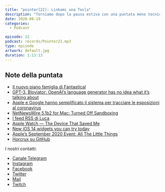 ```yaml
---
title: "pointer[22]: Linkami una Tesla"
description: "Torniamo dopo la pausa estiva con una puntata meno tecnica in cui analizziamo le novità delle conferenze Sony, Apple e Neuralink."
date: 2020-08-19
categories:
  - Podcast

episode: 22
podcast: records/Pointer22.mp3
type: episode
artwork: default.jpg
duration: 1:13:13
---
```



## Note della puntata
<!-- wp:list -->
<ul><li><a href="https://www.macrumors.com/2020/08/11/fantastical-premium-families/">Il nuovo piano famiglia di Fantastical</a></li><li><a href="https://www.technologyreview.com/2020/08/22/1007539/gpt3-openai-language-generator-artificial-intelligence-ai-opinion/">GPT-3, Bloviator: OpenAI’s language generator has no idea what it’s talking about</a></li><li><a href="https://www.ilpost.it/2020/09/02/esposizione-contatti-coronavirus-apple-google-ios-android/">Apple e Google hanno semplificato il sistema per tracciare le esposizioni al coronavirus</a></li><li><a href="https://nnw.ranchero.com/2020/09/15/netnewswire-b-for.html">NetNewsWire 5.1b2 for Mac: Turned Off Sandboxing</a></li><li><a href="https://pointerpodcast.it/wp-content/uploads/2020/09/photo_2020-09-18-19.26.25.jpeg">I feed RSS di Luca</a></li><li><a href="https://www.youtube.com/watch?v=MM15Qkq2BB8&amp;feature=emb_title">Apple Watch — The Device That Saved Me</a></li><li><a href="https://techcrunch.com/2020/09/16/ios-14-widgets-you-can-try-today/?guccounter=1">New iOS 14 widgets you can try today</a></li><li><a href="https://www.macstories.net/news/apples-september-2020-event-all-the-little-things/">Apple’s September 2020 Event: All The Little Things</a></li><li><a href="https://github.com/jesseduffield/horcrux">Horcrux su GitHub</a></li></ul>
<!-- /wp:list -->


I nostri contatti:

- [Canale Telegram](https://t.me/PointerPodcast)
- [Instagram](https://www.instagram.com/pointerpodcast/)
- [Facebook](https://www.facebook.com/pointerPodcast/)
- [Twitter](https://twitter.com/PointerPodcast)
- [Mail](info@pointerpodcast.it)
- [Twitch](https://www.twitch.tv/pointerpodcast)

